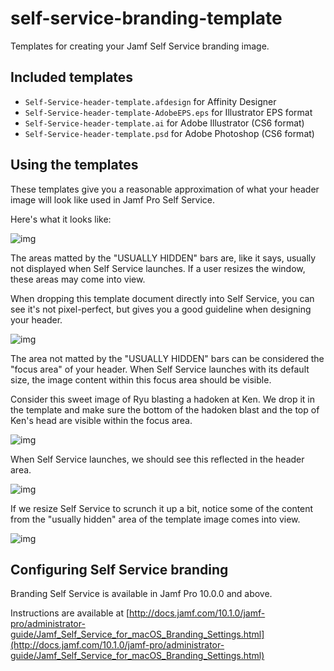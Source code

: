 # self-service-branding-template
Templates for creating your Jamf Self Service branding image.

## Included templates

- `Self-Service-header-template.afdesign` for Affinity Designer
- `Self-Service-header-template-AdobeEPS.eps` for Illustrator EPS format
- `Self-Service-header-template.ai` for Adobe Illustrator (CS6 format)
- `Self-Service-header-template.psd` for Adobe Photoshop (CS6 format)

## Using the templates

These templates give you a reasonable approximation of what your header image will look
like used in Jamf Pro Self Service.

Here's what it looks like:

![img](https://drive.google.com/uc?export=view&id=1WK9OdywCgaissC-4VYnt1x2ibs4PWxbM)

The areas matted by the "USUALLY HIDDEN" bars are, like it says, usually not displayed 
when Self Service launches. If a user resizes the window, these areas may come into 
view.

When dropping this template document directly into Self Service, you can see it's not
pixel-perfect, but gives you a good guideline when designing your header.

![img](https://drive.google.com/uc?export=view&id=1_FHJ8wP0qb7kEQWHCqZzgbpCHPv2xf_X)

The area not matted by the "USUALLY HIDDEN" bars can be considered the "focus area" of
your header. When Self Service launches with its default size, the image content within
this focus area should be visible.

Consider this sweet image of Ryu blasting a hadoken at Ken. We drop it in the template
and make sure the bottom of the hadoken blast and the top of Ken's head are visible
within the focus area.

![img](https://drive.google.com/uc?export=view&id=1Qz35aqlXpl5jWn0MEv-sUH-sC8UgLRCi)

When Self Service launches, we should see this reflected in the header area.

![img](https://drive.google.com/uc?export=view&id=1yluEt3eZod4Zb0JVzDWSdfExlbs1zALE)

If we resize Self Service to scrunch it up a bit, notice some of the content from the
"usually hidden" area of the template image comes into view.

![img](https://drive.google.com/uc?export=view&id=119uegHuZdB9S19hPFvPvt7nOr9rSb8Th)

## Configuring Self Service branding

Branding Self Service is available in Jamf Pro 10.0.0 and above.

Instructions are available at [http://docs.jamf.com/10.1.0/jamf-pro/administrator-guide/Jamf_Self_Service_for_macOS_Branding_Settings.html](http://docs.jamf.com/10.1.0/jamf-pro/administrator-guide/Jamf_Self_Service_for_macOS_Branding_Settings.html)

